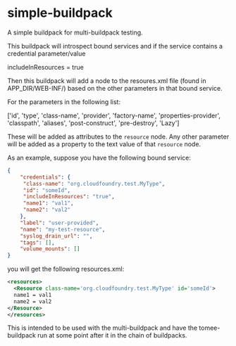 # simple-buildpack
A simple buildpack for multi-buildpack testing.

This buildpack will introspect bound services and if the service contains a credential parameter/value

includeInResources = true

Then this buildpack will add a node to the resoures.xml file (found in APP_DIR/WEB-INF/) based on the other parameters in that bound service.

For the parameters in the following list:

['id', 'type', 'class-name', 'provider', 'factory-name', 'properties-provider', 'classpath', 'aliases', 'post-construct', 'pre-destroy', 'Lazy']

These will be added as attributes to the `resource` node.  Any other parameter will be added as a property to the text value of that `resource` node.

As an example, suppose you have the following bound service:

```json
{
    "credentials": {
     "class-name": "org.cloudfoundry.test.MyType",
     "id": "someId",
     "includeInResources": "true",
     "name1": "val1",
     "name2": "val2"
    },
    "label": "user-provided",
    "name": "my-test-resource",
    "syslog_drain_url": "",
    "tags": [],
    "volume_mounts": []
}
```

you will get the following resources.xml:

```xml
<resources>
  <Resource class-name='org.cloudfoundry.test.MyType' id='someId'>
  name1 = val1
  name2 = val2
</Resource>
</resources>
```

This is intended to be used with the multi-buildpack and have the tomee-buildpack run at some point after it in the chain of buildpacks.  
